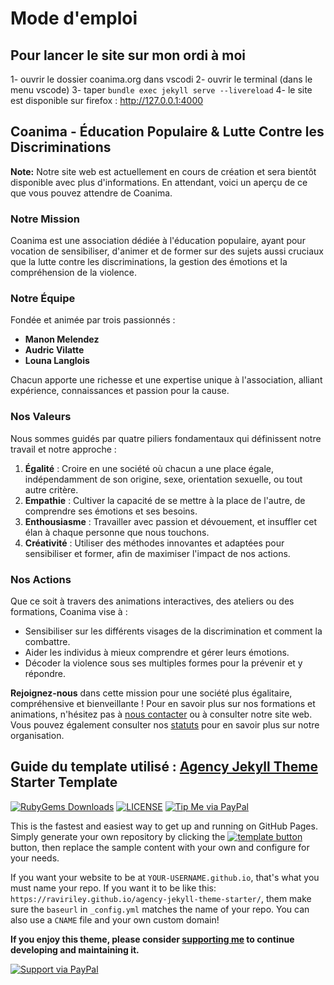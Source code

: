 # Mode d'emploi

## Pour lancer le site sur mon ordi à moi

1- ouvrir le dossier coanima.org dans vscodi
2- ouvrir le terminal (dans le menu vscode)
3- taper `bundle exec jekyll serve --livereload`
4- le site est disponible sur firefox : http://127.0.0.1:4000

## Coanima - Éducation Populaire & Lutte Contre les Discriminations

**Note:** Notre site web est actuellement en cours de création et sera bientôt disponible avec plus d'informations. En attendant, voici un aperçu de ce que vous pouvez attendre de Coanima.

### **Notre Mission**
Coanima est une association dédiée à l'éducation populaire, ayant pour vocation de sensibiliser, d'animer et de former sur des sujets aussi cruciaux que la lutte contre les discriminations, la gestion des émotions et la compréhension de la violence.
### **Notre Équipe**
Fondée et animée par trois passionnés :
- **Manon Melendez**
- **Audric Vilatte**
- **Louna Langlois**

Chacun apporte une richesse et une expertise unique à l'association, alliant expérience, connaissances et passion pour la cause.
### **Nos Valeurs**
Nous sommes guidés par quatre piliers fondamentaux qui définissent notre travail et notre approche :
1. **Égalité** : Croire en une société où chacun a une place égale, indépendamment de son origine, sexe, orientation sexuelle, ou tout autre critère.
2. **Empathie** : Cultiver la capacité de se mettre à la place de l'autre, de comprendre ses émotions et ses besoins.
3. **Enthousiasme** : Travailler avec passion et dévouement, et insuffler cet élan à chaque personne que nous touchons.
4. **Créativité** : Utiliser des méthodes innovantes et adaptées pour sensibiliser et former, afin de maximiser l'impact de nos actions.

### **Nos Actions**
Que ce soit à travers des animations interactives, des ateliers ou des formations, Coanima vise à :
- Sensibiliser sur les différents visages de la discrimination et comment la combattre.
- Aider les individus à mieux comprendre et gérer leurs émotions.
- Décoder la violence sous ses multiples formes pour la prévenir et y répondre.
  
**Rejoignez-nous** dans cette mission pour une société plus égalitaire, compréhensive et bienveillante !
Pour en savoir plus sur nos formations et animations, n'hésitez pas à [nous contacter](mailto:bonjour@coanima.org) ou à consulter notre site web.
Vous pouvez également consulter nos [statuts](https://coanima.org/StatutCOANIMAsigné.pdf) pour en savoir plus sur notre organisation.

## Guide du template utilisé : [Agency Jekyll Theme](https://github.com/raviriley/agency-jekyll-theme) Starter Template
[![RubyGems Downloads](https://img.shields.io/gem/dt/jekyll-agency.svg)](https://rubygems.org/gems/jekyll-agency)
[![LICENSE](https://img.shields.io/badge/license-MIT-lightgrey.svg)](https://github.com/raviriley/agency-jekyll-theme/blob/master/LICENSE.txt)
[![Tip Me via PayPal](https://img.shields.io/badge/PayPal-tip%20me-green.svg?logo=paypal)](https://www.paypal.me/raviriley)

This is the fastest and easiest way to get up and running on GitHub Pages.
Simply generate your own repository by clicking the 
[![template button](https://img.shields.io/badge/-Use%20this%20template-brightgreen)](https://github.com/raviriley/agency-jekyll-theme-starter/generate) button, 
then replace the sample content with your own and configure for your needs.

If you want your website to be at `YOUR-USERNAME.github.io`, that's what you must name your repo. If you want it to be like this: `https://raviriley.github.io/agency-jekyll-theme-starter/`, them make sure the `baseurl` in `_config.yml` matches the name of your repo. You can also use a `CNAME` file and your own custom domain!

**If you enjoy this theme, please consider [supporting me](https://www.paypal.me/raviriley) to continue developing and maintaining it.**

[![Support via PayPal](https://cdn.rawgit.com/twolfson/paypal-github-button/1.0.0/dist/button.svg)](https://www.paypal.me/raviriley)
